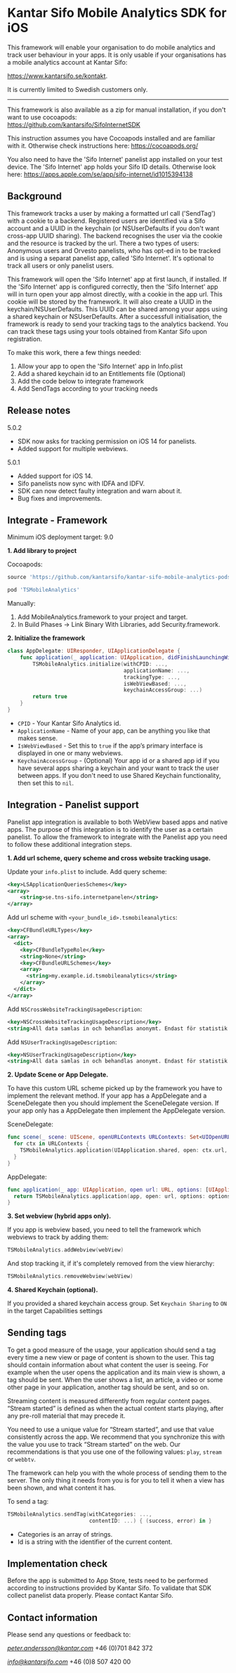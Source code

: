 # Kantar Sifo Mobile Analytics SDK for iOS
This framework will enable your organisation to do mobile analytics and track user behaviour in your apps. 
It is only usable if your organisations has a mobile analytics account at Kantar Sifo: 

https://www.kantarsifo.se/kontakt. 

It is currently limited to Swedish customers only.

---
This framework is also available as a zip for manual installation, if you don't want to use cocoapods:   
https://github.com/kantarsifo/SifoInternetSDK 

This instruction assumes you have Cocoapods installed and are familiar with it.
Otherwise check instructions here: https://cocoapods.org/

You also need to have the 'Sifo Internet' panelist app installed on your test device. The 'Sifo Internet' app holds your Sifo ID details. Otherwise look here: https://apps.apple.com/se/app/sifo-internet/id1015394138

## Background

This framework tracks a user by making a formatted url call ('SendTag') with a cookie to a backend. Registered users are identified via a Sifo account and a UUID in the keychain (or NSUserDefaults if you don't want cross-app UUID sharing). The backend recognises the user via the cookie and the resource is tracked by the url. There a two types of users: Anonymous users and Orvesto panelists, who has opt-ed in to be tracked and is using a separat panelist app, called 'Sifo Internet'. It's optional to track all users or only panelist users.

This framework will open the 'Sifo Internet' app at first launch, if installed. If the 'Sifo Internet' app is configured correctly, then the 'Sifo Internet' app will in turn open your app almost directly, with a cookie in the app url. This cookie will be stored by the framework. It will also create a UUID in the keychain/NSUserDefaults. This UUID can be shared among your apps using a shared keychain or NSUserDefaults. After a successfull initialisation, the framework is ready to send your tracking tags to the analytics backend. You can track these tags using your tools obtained from Kantar Sifo upon registration.

To make this work, there a few things needed:
1. Allow your app to open the 'Sifo Internet' app in Info.plist
2. Add a shared keychain id to an Entitlements file (Optional)
3. Add the code below to integrate framework
4. Add SendTags according to your tracking needs

## Release notes

5.0.2
- SDK now asks for tracking permission on iOS 14 for panelists.
- Added support for multiple webviews.

5.0.1
- Added support for iOS 14.
- Sifo panelists now sync with IDFA and IDFV.
- SDK can now detect faulty integration and warn about it.
- Bug fixes and improvements.

## Integrate - Framework

Minimum iOS deployment target: 9.0

**1. Add library to project**

Cocoapods:
``` Ruby
source 'https://github.com/kantarsifo/kantar-sifo-mobile-analytics-podspec.git'
``` 

``` Ruby
pod 'TSMobileAnalytics'
``` 

Manually:
1. Add MobileAnalytics.framework to your project and target.
2. In Build Phases -> Link Binary With Libraries, add Security.framework.

**2. Initialize the framework**

``` SWIFT
class AppDelegate: UIResponder, UIApplicationDelegate {
    func application(_ application: UIApplication, didFinishLaunchingWithOptions launchOptions: [UIApplication.LaunchOptionsKey: Any]?) -> Bool {
        TSMobileAnalytics.initialize(withCPID: ...,
                                     applicationName: ...,
                                     trackingType: ...,
                                     isWebViewBased: ...,
                                     keychainAccessGroup: ...)
        return true
    }
}
```

* `CPID` - Your Kantar Sifo Analytics id.
* `ApplicationName` - Name of your app, can be anything you like that makes sense.
* `IsWebViewBased` - Set this to `true` if the app’s primary interface is displayed in one or many webviews.
* `KeychainAccessGroup` - (Optional) Your app id or a shared app id if you have several apps sharing a keychain and your want to track the user between apps. If you don't need to use Shared Keychain functionality, then set this to `nil`.

## Integration - Panelist support

Panelist app integration is available to both WebView based apps and native apps. The purpose of this integration is to identify the user as a certain panelist. To allow the framework to integrate with the Panelist app you need to follow these additional integration steps.

**1. Add url scheme, query scheme and cross website tracking usage.**

Update your `info.plist` to include.
Add query scheme:
``` XML
<key>LSApplicationQueriesSchemes</key>
<array>
	<string>se.tns-sifo.internetpanelen</string>
</array>
```

Add url scheme with `<your_bundle_id>.tsmobileanalytics`:
``` XML
<key>CFBundleURLTypes</key>
<array>
  <dict>
    <key>CFBundleTypeRole</key>
    <string>None</string>
    <key>CFBundleURLSchemes</key>
    <array>
      <string>my.example.id.tsmobileanalytics</string>
    </array>
  </dict>
</array>
```

Add `NSCrossWebsiteTrackingUsageDescription`:
``` XML
<key>NSCrossWebsiteTrackingUsageDescription</key>
<string>All data samlas in och behandlas anonymt. Endast för statistik om appar. Data används inte för marknadsföring.</string>
```

Add `NSUserTrackingUsageDescription`:
``` XML
<key>NSUserTrackingUsageDescription</key>
<string>All data samlas in och behandlas anonymt. Endast för statistik om appar. Data används inte för marknadsföring.</string>
```

**2. Update Scene or App Delegate.**

To have this custom URL scheme picked up by the framework you have to implement the relevant method. If your app has a AppDelegate and a SceneDelegate then you should implement the SceneDelegate version. If your app only has a AppDelegate then implement the AppDelegate version.

SceneDelegate:
``` SWIFT
func scene(_ scene: UIScene, openURLContexts URLContexts: Set<UIOpenURLContext>) {
  for ctx in URLContexts {
    TSMobileAnalytics.application(UIApplication.shared, open: ctx.url, options: [:])
  }
}
```

AppDelegate:
``` SWIFT
func application(_ app: UIApplication, open url: URL, options: [UIApplicationOpenURLOptionsKey: Any] = [:]) -> Bool {
  return TSMobileAnalytics.application(app, open: url, options: options)
}
```

**3. Set webview (hybrid apps only).**

If you app is webview based, you need to tell the framework which webviews to track by adding them:
``` SWIFT
TSMobileAnalytics.addWebview(webView)
```

And stop tracking it, if it's completely removed from the view hierarchy:
``` SWIFT
TSMobileAnalytics.removeWebview(webView)
```

**4. Shared Keychain (optional).**

If you provided a shared keychain access group.
Set `Keychain Sharing` to `ON` in the target Capabilities settings

## Sending tags

To get a good measure of the usage, your application should send a tag every time a new view or page of content is shown to the user. This tag should contain information about what content the user is seeing. For example when the user opens the application and its main view is shown, a tag should be sent. When the user shows a list, an article, a video or some other page in your application, another tag should be sent, and so on.

Streaming content is measured differently from regular content pages. “Stream started” is defined as when the actual content starts playing, after any pre-roll material that may precede it.

You need to use a unique value for “Stream started”, and use that value consistently across the app. We recommend that you synchronize this with the value you use to track “Stream started” on the web. Our recommendations is that you use one of the following values: `play`, `stream` or `webbtv`.

The framework can help you with the whole process of sending them to the server. The only thing it needs from you is for you to tell it when a view has been shown, and what content it has.

To send a tag:
``` SWIFT
TSMobileAnalytics.sendTag(withCategories: ...,
                          contentID: ...) { (success, error) in }
```

* Categories is an array of strings.
* Id is a string with the identifier of the current content.

## Implementation check

Before the app is submitted to App Store, tests need to be performed according to instructions provided by Kantar Sifo. To validate that SDK collect panelist data properly. Please contact Kantar Sifo.

## Contact information

Please send any questions or feedback to:

[*peter.andersson@kantar.com*](mailto:peter.andersson@kantar.com)
+46 (0)701 842 372

[*info@kantarsifo.com*](mailto:info@kantarsifo.com)
+46 (0)8 507 420 00
